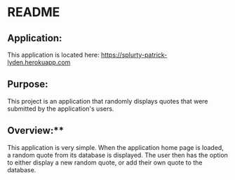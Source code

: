 # README

## Application:<br>
This application is located here: https://splurty-patrick-lyden.herokuapp.com

## Purpose:<br>
This project is an application that randomly displays quotes that were submitted by the application's users. 

## Overview:**<br>
This application is very simple.  When the application home page is loaded, a random quote from its database is displayed.  The user then has the option to either display a new random quote, or add their own quote to the database.
